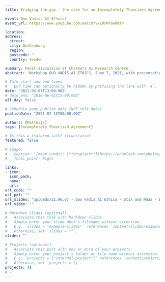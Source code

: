 ```yaml
---
title: Bridging the gap - the case for an Incompletely Theorized Agreement on AI policy

event: Quo Vadis, AI Ethics?
event_url: https://www.youtube.com/watch?v=LRxMY6whdt4

location: 
address:
  street: 
  city: Gothenburg
  region: 
  postcode: ''
  country: Sweden

summary: Panel discussion at Chalmers AI Research Centre.
abstract: "Workshop QUO VADIS AI ETHICS, June 7, 2021, with presentations by Matthijs Maas, Markus Anderljung and Mohammed Abdalla, and a concluding panel discussion moderated by Moa Johansson."

# Talk start and end times.
#   End time can optionally be hidden by prefixing the line with `#`.
date: "2021-06-07T13:00:00Z"
# date_end: "2030-06-01T15:00:00Z"
all_day: false

# Schedule page publish date (NOT talk date).
publishDate: "2021-07-15T00:00:00Z"

authors: [Matthijs]
tags: [Incompletely Theorized Agreement]

# Is this a featured talk? (true/false)
featured: false

# image:
#   caption: 'Image credit: [**Unsplash**](https://unsplash.com/photos/bzdhc5b3Bxs)'
#   focal_point: Right

links:
- icon: 
  icon_pack: 
  name: 
  url: 
url_code: ""
url_pdf: ""
url_slides: "uploads/21.06.07 - Quo Vadis AI Ethics - Stix and Maas - Bridging the Gap - public.pdf"
url_video: ""

# Markdown Slides (optional).
#   Associate this talk with Markdown slides.
#   Simply enter your slide deck's filename without extension.
#   E.g. `slides = "example-slides"` references `content/slides/example-slides.md`.
#   Otherwise, set `slides = ""`.
slides: ""

# Projects (optional).
#   Associate this post with one or more of your projects.
#   Simply enter your project's folder or file name without extension.
#   E.g. `projects = ["internal-project"]` references `content/project/deep-learning/index.md`.
#   Otherwise, set `projects = []`.
projects: []
# - 
---
```

<!-- 
{{% callout note %}}
Click on the **Slides** button above to view the built-in slides feature.
{{% /callout %}}

Slides can be added in a few ways:

- **Create** slides using Wowchemy's [*Slides*](https://wowchemy.com/docs/managing-content/#create-slides) feature and link using `slides` parameter in the front matter of the talk file
- **Upload** an existing slide deck to `static/` and link using `url_slides` parameter in the front matter of the talk file
- **Embed** your slides (e.g. Google Slides) or presentation video on this page using [shortcodes](https://wowchemy.com/docs/writing-markdown-latex/).

Further event details, including [page elements](https://wowchemy.com/docs/writing-markdown-latex/) such as image galleries, can be added to the body of this page. -->
